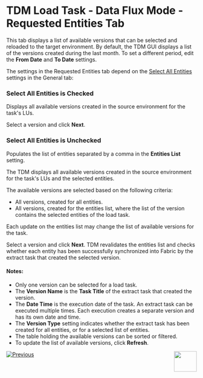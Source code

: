 # TDM Load Task - Data Flux Mode - Requested Entities Tab

This tab displays a list of available versions that can be selected and reloaded to the target environment. By default, the TDM GUI displays a list of the versions created during the last month. To set a different period, edit the **From Date** and **To Date** settings.

The settings in the Requested Entities tab depend on the [Select All Entities](20_load_task_dataflux_mode.md#select-all-entities) settings in the General tab:

### Select All Entities is Checked

Displays all available versions created in the source environment for the task's LUs. 

Select a version and click **Next**.

### Select All Entities is Unchecked

Populates the list of entities separated by a comma in the **Entities List** setting.

The TDM displays all available versions created in the source environment for the task's LUs and the selected entities.

The available versions are selected based on the following criteria:

- All versions, created for all entities.
- All versions, created for the entities list, where the list of the version contains the selected entities of the load task.

Each update on the entities list may change the list of available versions for the task. 

Select a version and click **Next**. TDM revalidates the entities list and checks whether each entity has been successfully synchronized into Fabric by the extract task that created the selected version. 

#### Notes:

- Only one version can be selected for a load task.
- The **Version Name** is the **Task Title** of the extract task that created the version.
- The **Date Time** is the execution date of the task. An extract task can be executed multiple times. Each execution creates a separate version and has its own date and time.
- The  **Version Type** setting indicates whether the extract task has been created for all entities, or for a selected list of entities.
- The table holding the available versions can be sorted or filtered.
- To update the list of available versions, click **Refresh**.





 [![Previous](/articles/images/Previous.png)](20_load_task_dataflux_mode.md)[<img align="right" width="60" height="54" src="/articles/images/Next.png">](22_task_execution_timing_tab.md)

